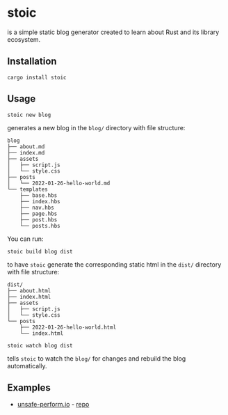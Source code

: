# stoic

is a simple static blog generator created to learn about Rust and its library ecosystem.

## Installation

```
cargo install stoic
```

## Usage

```
stoic new blog
```

generates a new blog in the `blog/` directory with file structure:

```
blog
├── about.md
├── index.md
├── assets
│   ├── script.js
│   └── style.css
├── posts
│   └── 2022-01-26-hello-world.md
└── templates
    ├── base.hbs
    ├── index.hbs
    ├── nav.hbs
    ├── page.hbs
    ├── post.hbs
    └── posts.hbs
```

You can run:

```
stoic build blog dist
```

to have `stoic` generate the corresponding static html in the `dist/` directory with file structure:

```
dist/
├── about.html
├── index.html
├── assets
│   ├── script.js
│   └── style.css
└── posts
    ├── 2022-01-26-hello-world.html
    └── index.html
```

```
stoic watch blog dist
```

tells `stoic` to watch the `blog/` for changes and rebuild the blog automatically.

## Examples

- [unsafe-perform.io](https://unsafe-perform.io/) - [repo](https://github.com/wilfreddenton/unsafe-perform.io)
